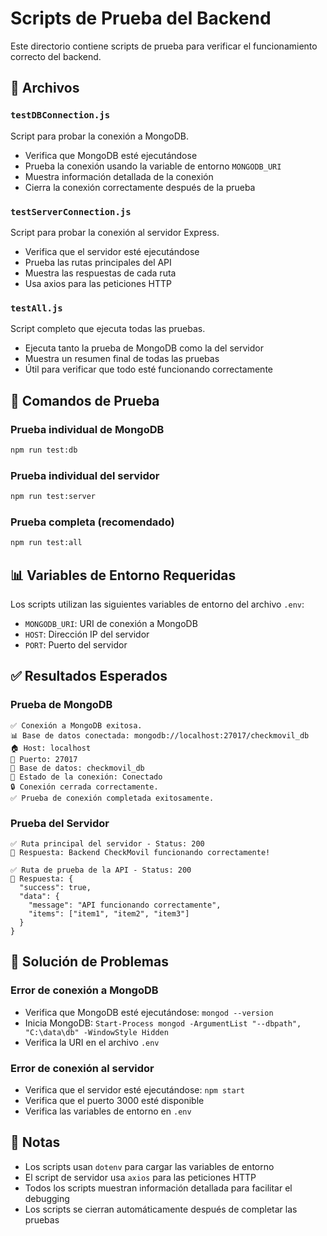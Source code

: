 # Scripts de Prueba del Backend

Este directorio contiene scripts de prueba para verificar el funcionamiento correcto del backend.

## 📁 Archivos

### `testDBConnection.js`
Script para probar la conexión a MongoDB.
- Verifica que MongoDB esté ejecutándose
- Prueba la conexión usando la variable de entorno `MONGODB_URI`
- Muestra información detallada de la conexión
- Cierra la conexión correctamente después de la prueba

### `testServerConnection.js`
Script para probar la conexión al servidor Express.
- Verifica que el servidor esté ejecutándose
- Prueba las rutas principales del API
- Muestra las respuestas de cada ruta
- Usa axios para las peticiones HTTP

### `testAll.js`
Script completo que ejecuta todas las pruebas.
- Ejecuta tanto la prueba de MongoDB como la del servidor
- Muestra un resumen final de todas las pruebas
- Útil para verificar que todo esté funcionando correctamente

## 🚀 Comandos de Prueba

### Prueba individual de MongoDB
```bash
npm run test:db
```

### Prueba individual del servidor
```bash
npm run test:server
```

### Prueba completa (recomendado)
```bash
npm run test:all
```

## 📊 Variables de Entorno Requeridas

Los scripts utilizan las siguientes variables de entorno del archivo `.env`:

- `MONGODB_URI`: URI de conexión a MongoDB
- `HOST`: Dirección IP del servidor
- `PORT`: Puerto del servidor

## ✅ Resultados Esperados

### Prueba de MongoDB
```
✅ Conexión a MongoDB exitosa.
📊 Base de datos conectada: mongodb://localhost:27017/checkmovil_db
🏠 Host: localhost
🚪 Puerto: 27017
📁 Base de datos: checkmovil_db
🔗 Estado de la conexión: Conectado
🔒 Conexión cerrada correctamente.
✅ Prueba de conexión completada exitosamente.
```

### Prueba del Servidor
```
✅ Ruta principal del servidor - Status: 200
📄 Respuesta: Backend CheckMovil funcionando correctamente!

✅ Ruta de prueba de la API - Status: 200
📄 Respuesta: {
  "success": true,
  "data": {
    "message": "API funcionando correctamente",
    "items": ["item1", "item2", "item3"]
  }
}
```

## 🔧 Solución de Problemas

### Error de conexión a MongoDB
- Verifica que MongoDB esté ejecutándose: `mongod --version`
- Inicia MongoDB: `Start-Process mongod -ArgumentList "--dbpath", "C:\data\db" -WindowStyle Hidden`
- Verifica la URI en el archivo `.env`

### Error de conexión al servidor
- Verifica que el servidor esté ejecutándose: `npm start`
- Verifica que el puerto 3000 esté disponible
- Verifica las variables de entorno en `.env`

## 📝 Notas

- Los scripts usan `dotenv` para cargar las variables de entorno
- El script de servidor usa `axios` para las peticiones HTTP
- Todos los scripts muestran información detallada para facilitar el debugging
- Los scripts se cierran automáticamente después de completar las pruebas 